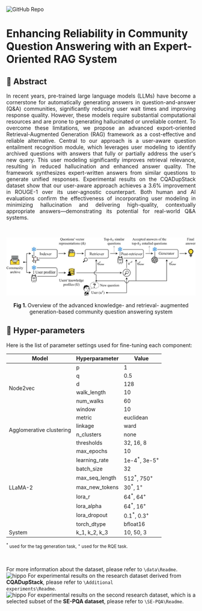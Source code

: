 ![GitHub Repo](https://img.shields.io/badge/Research-Paper-blue)
# **Enhancing Reliability in Community Question Answering with an Expert-Oriented RAG System**
## 📜 Abstract
<p align="justify">
In recent years, pre-trained large language models (LLMs) have become a cornerstone for automatically generating answers in question-and-answer (Q&A) communities, significantly reducing user wait times and improving response quality. However, these models require substantial computational resources and are prone to generating hallucinated or unreliable content. To overcome these limitations, we propose an advanced export-oriented Retrieval-Augmented Generation (RAG) framework as a cost-effective and reliable alternative. Central to our approach is a user-aware question entailment recognition module, which leverages user modeling to identify archived questions with answers that fully or partially address the user's new query. This user modeling significantly improves retrieval relevance, resulting in reduced hallucination and enhanced answer quality. The framework synthesizes expert-written answers from similar questions to generate unified responses. Experimental results on the CQADupStack dataset show that our user-aware approach achieves a 3.6% improvement in ROUGE-1 over its user-agnostic counterpart. Both human and AI evaluations confirm the effectiveness of incorporating user modeling in minimizing hallucination and delivering high-quality, contextually appropriate answers—demonstrating its potential for real-world Q&A systems. 
</p><br>
<p align="center"><img src="ProposedSystem.jpg" width="750" alt="ProposedFramework"></p>
<p align="center"><b> Fig 1. </b> Overview of the advanced knowledge- and retrieval- augmented generation-based community question answering system </p>

## 🚀 Hyper-parameters

<p> Here is the list of parameter settings used for fine-tuning each component: </p>

<table align="center">
  <thead>
    <tr>
      <th>Model</th>
      <th>Hyperparameter</th>
      <th>Value</th>
    </tr>
  </thead>
  <tbody>
    <tr>
      <td rowspan="6">Node2vec</td>
      <td>p</td>
      <td>1</td>
    </tr>
    <tr>
      <td>q</td>
      <td>0.5</td>
    </tr>
    <tr>
      <td>d</td>
      <td>128</td>
    </tr>
    <tr>
      <td>walk_length</td>
      <td>10</td>
    </tr>
    <tr>
      <td>num_walks</td>
      <td>60</td>
    </tr>
    <tr>
      <td>window</td>
      <td>10</td>
    </tr>
    <tr>
      <td rowspan="4">Agglomerative clustering</td>
      <td>metric</td>
      <td>euclidean</td>
    </tr>
    <tr>
      <td>linkage</td>
      <td>ward</td>
    </tr>
    <tr>
      <td>n_clusters</td>
      <td>none</td>
    </tr>
    <tr>
      <td>thresholds</td>
      <td>32, 16, 8</td>
    </tr>
    <tr>
      <td rowspan="9">LLaMA-2</td>
      <td>max_epochs</td>
      <td>10</td>
    </tr>
    <tr>
      <td>learning_rate</td>
      <td>1e-4<sup>*</sup>, 3e-5<sup>+</sup></td>
    </tr>
    <tr>
      <td>batch_size</td>
      <td>32</td>
    </tr>
    <tr>
      <td>max_seq_length</td>
      <td>512<sup>*</sup>, 750<sup>+</sup></td>
    </tr>
    <tr>
      <td>max_new_tokens</td>
      <td>30<sup>*</sup>, 1<sup>+</sup></td>
    </tr>
    <tr>
      <td>lora_r</td>
      <td>64<sup>*</sup>, 64<sup>+</sup></td>
    </tr>
    <tr>
      <td>lora_alpha</td>
      <td>64<sup>*</sup>, 16<sup>+</sup></td>
    </tr>
    <tr>
      <td>lora_dropout</td>
      <td>0.1<sup>*</sup>, 0.3<sup>+</sup></td>
    </tr>
    <tr>
      <td>torch_dtype</td>
      <td>bfloat16</td>
    </tr>
    <tr>
      <td>System</td>
      <td>k_1, k_2, k_3</td>
      <td>10, 50, 3</td>
    </tr>
  </tbody>
</table>

<p><small><sup>*</sup> used for the tag generation task, <sup>+</sup> used for the RQE task.</small></p>

<br>
<p align="justify>


![hippo](http://www.pgia.pdn.ac.lk/files/images/blinking_new.gif) For more information about the dataset, please refer to <code>\data\Readme</code>. <br>
![hippo](http://www.pgia.pdn.ac.lk/files/images/blinking_new.gif) For experimental results on the research dataset derived from <b>CQADupStack</b>, please refer to <code>\Additional experiments\Readme</code>. <br>
![hippo](http://www.pgia.pdn.ac.lk/files/images/blinking_new.gif) For experimental results on the second research dataset, which is a selected subset of the <b>SE-PQA dataset</b>, please refer to <code>\SE-PQA\Readme</code>. <br>


</p>
